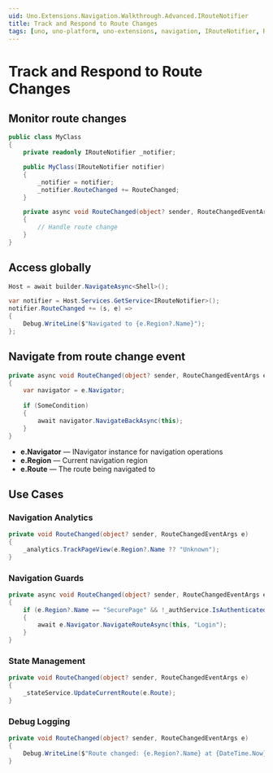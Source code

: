 ```yaml
---
uid: Uno.Extensions.Navigation.Walkthrough.Advanced.IRouteNotifier
title: Track and Respond to Route Changes
tags: [uno, uno-platform, uno-extensions, navigation, IRouteNotifier, RouteChanged, RouteChangedEventArgs, event-handling, route-tracking, INavigator, navigation-monitoring, route-notification, navigation-events, dependency-injection, IHost, IServiceProvider, GetService, navigation-state, route-history, event-subscription, navigation-debugging, Region.Name, route-observer]
---
```


# Track and Respond to Route Changes

## Monitor route changes

```csharp
public class MyClass
{
    private readonly IRouteNotifier _notifier;

    public MyClass(IRouteNotifier notifier)
    {
        _notifier = notifier;
        _notifier.RouteChanged += RouteChanged;
    }

    private async void RouteChanged(object? sender, RouteChangedEventArgs e)
    {
        // Handle route change
    }
}
```

## Access globally

```csharp
Host = await builder.NavigateAsync<Shell>();

var notifier = Host.Services.GetService<IRouteNotifier>();
notifier.RouteChanged += (s, e) =>
{
    Debug.WriteLine($"Navigated to {e.Region?.Name}");
};
```

## Navigate from route change event

```csharp
private async void RouteChanged(object? sender, RouteChangedEventArgs e)
{
    var navigator = e.Navigator;
    
    if (SomeCondition)
    {
        await navigator.NavigateBackAsync(this);
    }
}
```

* **e.Navigator** — INavigator instance for navigation operations
* **e.Region** — Current navigation region
* **e.Route** — The route being navigated to

## Use Cases

### Navigation Analytics

```csharp
private void RouteChanged(object? sender, RouteChangedEventArgs e)
{
    _analytics.TrackPageView(e.Region?.Name ?? "Unknown");
}
```

### Navigation Guards

```csharp
private async void RouteChanged(object? sender, RouteChangedEventArgs e)
{
    if (e.Region?.Name == "SecurePage" && !_authService.IsAuthenticated)
    {
        await e.Navigator.NavigateRouteAsync(this, "Login");
    }
}
```

### State Management

```csharp
private void RouteChanged(object? sender, RouteChangedEventArgs e)
{
    _stateService.UpdateCurrentRoute(e.Route);
}
```

### Debug Logging

```csharp
private void RouteChanged(object? sender, RouteChangedEventArgs e)
{
    Debug.WriteLine($"Route changed: {e.Region?.Name} at {DateTime.Now}");
}
```
